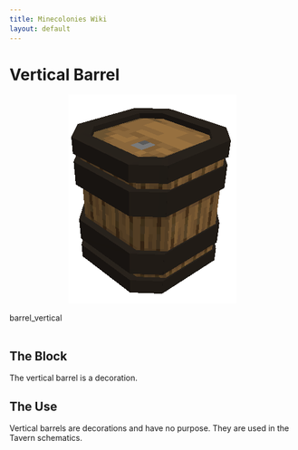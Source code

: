 ```yaml
---
title: Minecolonies Wiki
layout: default
---
```

# Vertical Barrel

<div class="infobox box text-center">
    <p style="text-align:center;"><img src="../../assets/images/items/barrel_vertical.png" alt="Vertical Barrel"></p>
    <recipe>barrel_vertical</recipe>
</div>
<br>

## The Block

The vertical barrel is a decoration. 
<br>

## The Use

Vertical barrels are decorations and have no purpose. They are used in the Tavern schematics.
